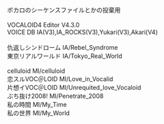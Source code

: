 ボカロのシーケンスファイルとかの投棄用<br>
<br>
VOCALOID4 Editor V4.3.0<br>
VOICE DB IA(V3),IA_ROCKS(V3),Yukari(V3),Akari(V4)<br>
<br>
仇返しシンドローム	IA/Rebel_Syndrome<br>
東京リアルワールド	IA/Tokyo_Real_World<br>
<br>
celluloid		MI/celluloid<br>
恋スルVOC＠LOID	MI/Love_in_Vocalid<br>
片想イVOC＠LOID	MI/Unrequited_love_Vocaloid<br>
ぶち抜け2008!		MI/Penetrate_2008<br>
私の時間			MI/My_Time<br>
私の世界			MI/My_World<br>
